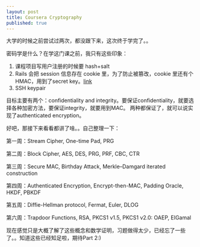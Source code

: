 ```yaml
---
layout: post
title: Coursera Cryptography
published: true
---
```


大学的时候之前尝试过两次，都没跟下来，这次终于学完了。。

密码学是什么？在学这门课之前，我只有这些印象：

1. 课程项目写用户注册的时候要 hash+salt
2. Rails 会把 session 信息存在 cookie 里，为了防止被篡改，cookie 里还有个 HMAC，用到了secret key。[link](http://stackoverflow.com/questions/13786320/rails-where-is-message-digest-of-sessions-using-default-cookiestore)
3. SSH keypair

目标主要有两个：confidentiality and integrity。要保证confidentiality，就要选择各种加密方法，要保证integrity，就要用到MAC。
两种都保证了，就可以说实现了authenticated encryption。

好吧，那接下来看看都讲了啥。。自己整理一下：

第一周：Stream Cipher, One-time Pad, PRG

第二周：Block Cipher, AES, DES, PRG, PRF, CBC, CTR

第三周：Secure MAC, Birthday Attack, Merkle–Damgard iterated construction

第四周：Authenticated Encryption, Encrypt-then-MAC, Padding Oracle, HKDF, PBKDF

第五周：Diffie-Hellman protocol, Fermat, Euler, DLOG

第六周：Trapdoor Functions, RSA, PKCS1 v1.5, PKCS1 v2.0: OAEP, EIGamal

现在感觉只是大概了解了这些概念和数学证明，习题做得太少，已经忘了一些了。。知道这些已经知足啦，期待Part 2:)
